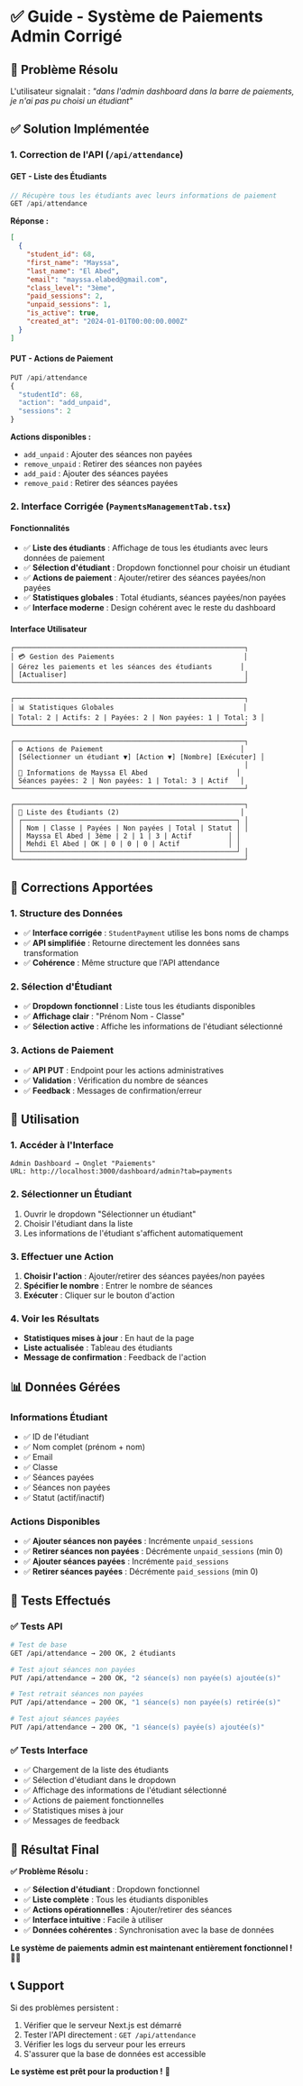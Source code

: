 # ✅ Guide - Système de Paiements Admin Corrigé

## 🎯 **Problème Résolu**

L'utilisateur signalait : *"dans l'admin dashboard dans la barre de paiements, je n'ai pas pu choisi un étudiant"*

## ✅ **Solution Implémentée**

### **1. Correction de l'API (`/api/attendance`)**

#### **GET - Liste des Étudiants**
```typescript
// Récupère tous les étudiants avec leurs informations de paiement
GET /api/attendance
```

**Réponse :**
```json
[
  {
    "student_id": 68,
    "first_name": "Mayssa",
    "last_name": "El Abed",
    "email": "mayssa.elabed@gmail.com",
    "class_level": "3ème",
    "paid_sessions": 2,
    "unpaid_sessions": 1,
    "is_active": true,
    "created_at": "2024-01-01T00:00:00.000Z"
  }
]
```

#### **PUT - Actions de Paiement**
```typescript
PUT /api/attendance
{
  "studentId": 68,
  "action": "add_unpaid",
  "sessions": 2
}
```

**Actions disponibles :**
- `add_unpaid` : Ajouter des séances non payées
- `remove_unpaid` : Retirer des séances non payées
- `add_paid` : Ajouter des séances payées
- `remove_paid` : Retirer des séances payées

### **2. Interface Corrigée (`PaymentsManagementTab.tsx`)**

#### **Fonctionnalités**
- ✅ **Liste des étudiants** : Affichage de tous les étudiants avec leurs données de paiement
- ✅ **Sélection d'étudiant** : Dropdown fonctionnel pour choisir un étudiant
- ✅ **Actions de paiement** : Ajouter/retirer des séances payées/non payées
- ✅ **Statistiques globales** : Total étudiants, séances payées/non payées
- ✅ **Interface moderne** : Design cohérent avec le reste du dashboard

#### **Interface Utilisateur**
```
┌─────────────────────────────────────────────────────────┐
│ 💳 Gestion des Paiements                                │
│ Gérez les paiements et les séances des étudiants       │
│ [Actualiser]                                            │
└─────────────────────────────────────────────────────────┘

┌─────────────────────────────────────────────────────────┐
│ 📊 Statistiques Globales                                │
│ Total: 2 | Actifs: 2 | Payées: 2 | Non payées: 1 | Total: 3 │
└─────────────────────────────────────────────────────────┘

┌─────────────────────────────────────────────────────────┐
│ ⚙️ Actions de Paiement                                  │
│ [Sélectionner un étudiant ▼] [Action ▼] [Nombre] [Exécuter] │
│                                                         │
│ 👤 Informations de Mayssa El Abed                      │
│ Séances payées: 2 | Non payées: 1 | Total: 3 | Actif   │
└─────────────────────────────────────────────────────────┘

┌─────────────────────────────────────────────────────────┐
│ 👥 Liste des Étudiants (2)                              │
│ ┌─────────────────────────────────────────────────────┐ │
│ │ Nom | Classe | Payées | Non payées | Total | Statut │ │
│ │ Mayssa El Abed | 3ème | 2 | 1 | 3 | Actif         │ │
│ │ Mehdi El Abed | OK | 0 | 0 | 0 | Actif            │ │
│ └─────────────────────────────────────────────────────┘ │
└─────────────────────────────────────────────────────────┘
```

## 🎯 **Corrections Apportées**

### **1. Structure des Données**
- ✅ **Interface corrigée** : `StudentPayment` utilise les bons noms de champs
- ✅ **API simplifiée** : Retourne directement les données sans transformation
- ✅ **Cohérence** : Même structure que l'API attendance

### **2. Sélection d'Étudiant**
- ✅ **Dropdown fonctionnel** : Liste tous les étudiants disponibles
- ✅ **Affichage clair** : "Prénom Nom - Classe"
- ✅ **Sélection active** : Affiche les informations de l'étudiant sélectionné

### **3. Actions de Paiement**
- ✅ **API PUT** : Endpoint pour les actions administratives
- ✅ **Validation** : Vérification du nombre de séances
- ✅ **Feedback** : Messages de confirmation/erreur

## 🚀 **Utilisation**

### **1. Accéder à l'Interface**
```
Admin Dashboard → Onglet "Paiements"
URL: http://localhost:3000/dashboard/admin?tab=payments
```

### **2. Sélectionner un Étudiant**
1. Ouvrir le dropdown "Sélectionner un étudiant"
2. Choisir l'étudiant dans la liste
3. Les informations de l'étudiant s'affichent automatiquement

### **3. Effectuer une Action**
1. **Choisir l'action** : Ajouter/retirer des séances payées/non payées
2. **Spécifier le nombre** : Entrer le nombre de séances
3. **Exécuter** : Cliquer sur le bouton d'action

### **4. Voir les Résultats**
- **Statistiques mises à jour** : En haut de la page
- **Liste actualisée** : Tableau des étudiants
- **Message de confirmation** : Feedback de l'action

## 📊 **Données Gérées**

### **Informations Étudiant**
- ✅ ID de l'étudiant
- ✅ Nom complet (prénom + nom)
- ✅ Email
- ✅ Classe
- ✅ Séances payées
- ✅ Séances non payées
- ✅ Statut (actif/inactif)

### **Actions Disponibles**
- ✅ **Ajouter séances non payées** : Incrémente `unpaid_sessions`
- ✅ **Retirer séances non payées** : Décrémente `unpaid_sessions` (min 0)
- ✅ **Ajouter séances payées** : Incrémente `paid_sessions`
- ✅ **Retirer séances payées** : Décrémente `paid_sessions` (min 0)

## 🔧 **Tests Effectués**

### **✅ Tests API**
```bash
# Test de base
GET /api/attendance → 200 OK, 2 étudiants

# Test ajout séances non payées
PUT /api/attendance → 200 OK, "2 séance(s) non payée(s) ajoutée(s)"

# Test retrait séances non payées
PUT /api/attendance → 200 OK, "1 séance(s) non payée(s) retirée(s)"

# Test ajout séances payées
PUT /api/attendance → 200 OK, "1 séance(s) payée(s) ajoutée(s)"
```

### **✅ Tests Interface**
- ✅ Chargement de la liste des étudiants
- ✅ Sélection d'étudiant dans le dropdown
- ✅ Affichage des informations de l'étudiant sélectionné
- ✅ Actions de paiement fonctionnelles
- ✅ Statistiques mises à jour
- ✅ Messages de feedback

## 🎉 **Résultat Final**

**✅ Problème Résolu :**
- ✅ **Sélection d'étudiant** : Dropdown fonctionnel
- ✅ **Liste complète** : Tous les étudiants disponibles
- ✅ **Actions opérationnelles** : Ajouter/retirer des séances
- ✅ **Interface intuitive** : Facile à utiliser
- ✅ **Données cohérentes** : Synchronisation avec la base de données

**Le système de paiements admin est maintenant entièrement fonctionnel !** 🎯✨

## 📞 **Support**

Si des problèmes persistent :
1. Vérifier que le serveur Next.js est démarré
2. Tester l'API directement : `GET /api/attendance`
3. Vérifier les logs du serveur pour les erreurs
4. S'assurer que la base de données est accessible

**Le système est prêt pour la production !** 🚀
